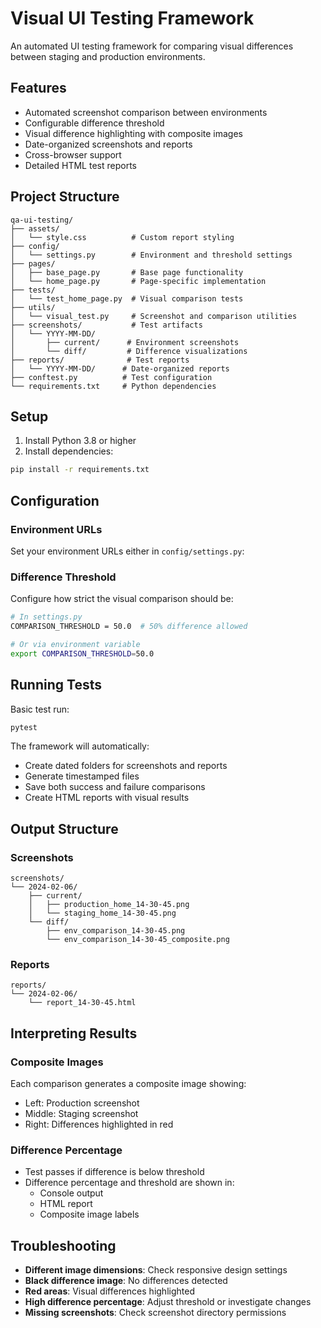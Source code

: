 # Visual UI Testing Framework

An automated UI testing framework for comparing visual differences between staging and production environments.

## Features

- Automated screenshot comparison between environments
- Configurable difference threshold
- Visual difference highlighting with composite images
- Date-organized screenshots and reports
- Cross-browser support
- Detailed HTML test reports

## Project Structure

```
qa-ui-testing/
├── assets/
│   └── style.css          # Custom report styling
├── config/
│   └── settings.py        # Environment and threshold settings
├── pages/
│   ├── base_page.py       # Base page functionality
│   └── home_page.py       # Page-specific implementation
├── tests/
│   └── test_home_page.py  # Visual comparison tests
├── utils/
│   └── visual_test.py     # Screenshot and comparison utilities
├── screenshots/           # Test artifacts
│   └── YYYY-MM-DD/
│       ├── current/      # Environment screenshots
│       └── diff/         # Difference visualizations
├── reports/              # Test reports
│   └── YYYY-MM-DD/      # Date-organized reports
├── conftest.py          # Test configuration
└── requirements.txt     # Python dependencies
```

## Setup

1. Install Python 3.8 or higher
2. Install dependencies:
```bash
pip install -r requirements.txt
```

## Configuration

### Environment URLs
Set your environment URLs either in `config/settings.py`:

### Difference Threshold
Configure how strict the visual comparison should be:

```bash
# In settings.py
COMPARISON_THRESHOLD = 50.0  # 50% difference allowed

# Or via environment variable
export COMPARISON_THRESHOLD=50.0
```

## Running Tests

Basic test run:
```bash
pytest
```

The framework will automatically:
- Create dated folders for screenshots and reports
- Generate timestamped files
- Save both success and failure comparisons
- Create HTML reports with visual results

## Output Structure

### Screenshots
```
screenshots/
└── 2024-02-06/
    ├── current/
    │   ├── production_home_14-30-45.png
    │   └── staging_home_14-30-45.png
    └── diff/
        ├── env_comparison_14-30-45.png
        └── env_comparison_14-30-45_composite.png
```

### Reports
```
reports/
└── 2024-02-06/
    └── report_14-30-45.html
```

## Interpreting Results

### Composite Images
Each comparison generates a composite image showing:
- Left: Production screenshot
- Middle: Staging screenshot
- Right: Differences highlighted in red

### Difference Percentage
- Test passes if difference is below threshold
- Difference percentage and threshold are shown in:
  - Console output
  - HTML report
  - Composite image labels

## Troubleshooting

- **Different image dimensions**: Check responsive design settings
- **Black difference image**: No differences detected
- **Red areas**: Visual differences highlighted
- **High difference percentage**: Adjust threshold or investigate changes
- **Missing screenshots**: Check screenshot directory permissions